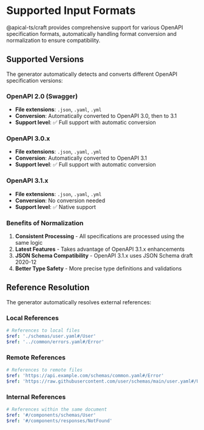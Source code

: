 # Supported Input Formats

@apical-ts/craft provides comprehensive support for various OpenAPI
specification formats, automatically handling format conversion and
normalization to ensure compatibility.

## Supported Versions

The generator automatically detects and converts different OpenAPI specification
versions:

### OpenAPI 2.0 (Swagger)

- **File extensions**: `.json`, `.yaml`, `.yml`
- **Conversion**: Automatically converted to OpenAPI 3.0, then to 3.1
- **Support level**: ✅ Full support with automatic conversion

### OpenAPI 3.0.x

- **File extensions**: `.json`, `.yaml`, `.yml`
- **Conversion**: Automatically converted to OpenAPI 3.1
- **Support level**: ✅ Full support with automatic conversion

### OpenAPI 3.1.x

- **File extensions**: `.json`, `.yaml`, `.yml`
- **Conversion**: No conversion needed
- **Support level**: ✅ Native support

### Benefits of Normalization

1. **Consistent Processing** - All specifications are processed using the same
   logic
2. **Latest Features** - Takes advantage of OpenAPI 3.1.x enhancements
3. **JSON Schema Compatibility** - OpenAPI 3.1.x uses JSON Schema draft 2020-12
4. **Better Type Safety** - More precise type definitions and validations

## Reference Resolution

The generator automatically resolves external references:

### Local References

```yaml
# References to local files
$ref: './schemas/user.yaml#/User'
$ref: '../common/errors.yaml#/Error'
```

### Remote References

```yaml
# References to remote files
$ref: 'https://api.example.com/schemas/common.yaml#/Error'
$ref: 'https://raw.githubusercontent.com/user/schemas/main/user.yaml#/User'
```

### Internal References

```yaml
# References within the same document
$ref: '#/components/schemas/User'
$ref: '#/components/responses/NotFound'
```
